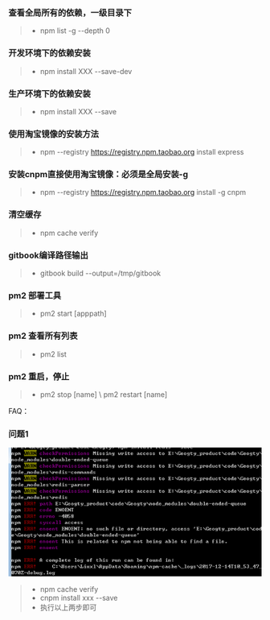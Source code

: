 ### 查看全局所有的依赖，一级目录下
> * npm list -g --depth 0

### 开发环境下的依赖安装
> * npm install XXX --save-dev

### 生产环境下的依赖安装
> * npm install XXX --save

### 使用淘宝镜像的安装方法
> * npm --registry https://registry.npm.taobao.org install express

### 安装cnpm直接使用淘宝镜像：必须是全局安装-g
> * npm --registry https://registry.npm.taobao.org install -g cnpm

### 清空缓存
> * npm cache verify

### gitbook编译路径输出
> * gitbook build --output=/tmp/gitbook

### pm2 部署工具
> * pm2 start [apppath]

### pm2 查看所有列表
> * pm2 list

### pm2 重启，停止
> * pm2 stop [name]   \   pm2 restart [name]

FAQ：
### 问题1
![](/assets/QQ图片20171214185706.png)
> * npm cache verify
> * cnpm install xxx --save
> * 执行以上两步即可

